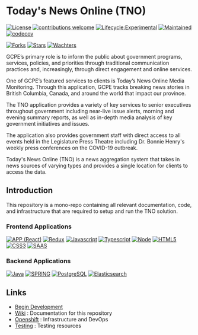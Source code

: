 # Today's News Online (TNO)

[![License](https://img.shields.io/badge/License-Apache%202.0-blue.svg)](LICENSE)
[![contributions welcome](https://img.shields.io/badge/contributions-welcome-brightgreen.svg?style=flat)](https://github.com/bcgov/tno/issues)
[![Lifecycle:Experimental](https://img.shields.io/badge/Lifecycle-Experimental-339999)](https://github.com/bcgov/tno/wiki)
[![Maintained](https://img.shields.io/badge/Maintained%3F-yes-green.svg)](https://github.com/bcgov/tno/wiki)
[![codecov](https://codecov.io/gh/bcgov/tno/branch/dev/graph/badge.svg)](https://codecov.io/gh/bcgov/tno)

[![Forks](https://img.shields.io/github/forks/bcgov/tno.svg)](https://github.com/bcgov/tno/network/members)
[![Stars](https://img.shields.io/github/stars/bcgov/tno.svg)](https://github.com/bcgov/tno/stargazers)
[![Wachters](https://img.shields.io/github/watchers/bcgov/tno.svg)](https://github.com/bcgov/tno/watchers)

GCPE’s primary role is to inform the public about government programs, services, policies, and priorities through traditional communication practices and, increasingly, through direct engagement and online services.

One of GCPE’s featured services to clients is Today’s News Online Media Monitoring. Through this application, GCPE tracks breaking news stories in British Columbia, Canada, and around the world that impact our province.

The TNO application provides a variety of key services to senior executives throughout government including near-live issue alerts, morning and evening summary reports, as well as in-depth media analysis of key government initiatives and issues.

The application also provides government staff with direct access to all events held in the Legislature Press Theatre including Dr. Bonnie Henry's weekly press conferences on the COVID-19 outbreak.

Today's News Online (TNO) is a news aggregation system that takes in news sources of varying types and provides a single location for clients to access the data.

## Introduction

This repository is a mono-repo containing all relevant documentation, code, and infrastructure that are required to setup and run the TNO solution.

### Frontend Applications

[![APP (React)](https://img.shields.io/badge/React-20232A?style=for-the-badge&logo=react&logoColor=61DAFB)](https://github.com/bcgov/tno/wiki)
[![Redux](https://img.shields.io/badge/Redux-593D88?style=for-the-badge&logo=redux&logoColor=white)](https://github.com/bcgov/tno/wiki)
[![Javascript](https://img.shields.io/badge/JavaScript-323330?style=for-the-badge&logo=javascript&logoColor=F7DF1E)](https://github.com/bcgov/tno/wiki)
[![Typescript](https://img.shields.io/badge/TypeScript-007ACC?style=for-the-badge&logo=typescript&logoColor=white)](https://github.com/bcgov/tno/wiki)
[![Node](https://img.shields.io/badge/Node.js-43853D?style=for-the-badge&logo=node.js&logoColor=white)](https://github.com/bcgov/tno/wiki)
[![HTML5](https://img.shields.io/badge/HTML5-E34F26?style=for-the-badge&logo=html5&logoColor=white)](https://github.com/bcgov/tno/wiki)
[![CSS3](https://img.shields.io/badge/CSS3-1572B6?style=for-the-badge&logo=css3&logoColor=white)](https://github.com/bcgov/tno/wiki)
[![SAAS](https://img.shields.io/badge/Sass-CC6699?style=for-the-badge&logo=sass&logoColor=white)](https://github.com/bcgov/tno/wiki)

### Backend Applications

[![Java](https://img.shields.io/badge/Java-ED8B00?style=for-the-badge&logo=java&logoColor=white)](https://github.com/bcgov/tno/wiki)
[![SPRING](https://img.shields.io/badge/Spring-6DB33F?style=for-the-badge&logo=spring&logoColor=white)](https://github.com/bcgov/tno/wiki)
[![PostgreSQL](https://img.shields.io/badge/PostgreSQL-316192?style=for-the-badge&logo=postgresql&logoColor=white)](https://github.com/bcgov/tno/wiki)
[![Elasticsearch](https://img.shields.io/badge/Elasticsearch-4EA94B?style=for-the-badge&logo=elastic&logoColor=white)](https://github.com/bcgov/tno/wiki)

## Links

- [Begin Development](./docs/DEVELOPMENT.md)
- [Wiki](https://github.com/bcgov/tno/wiki) : Documentation for this repository
- [Openshift](./openshift/README.md) : Infrastructure and DevOps
- [Testing](./test/README.md) : Testing resources
